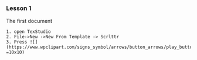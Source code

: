 ### Lesson 1
The first document

```
1. open TexStudio
2. File->New ->New From Template -> Scrlttr
3. Press ![](https://www.wpclipart.com/signs_symbol/arrows/button_arrows/play_buttons/fast_forward_button.png =10x10)
